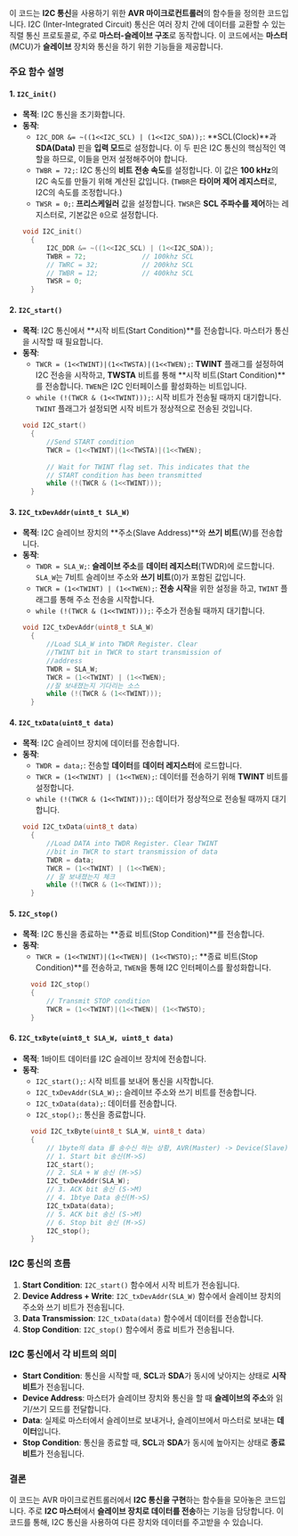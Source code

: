 이 코드는 **I2C 통신**을 사용하기 위한 **AVR 마이크로컨트롤러**의 함수들을 정의한 코드입니다. I2C (Inter-Integrated Circuit) 통신은 여러 장치 간에 데이터를 교환할 수 있는 직렬 통신 프로토콜로, 주로 **마스터-슬레이브 구조**로 동작합니다. 이 코드에서는 **마스터**(MCU)가 **슬레이브** 장치와 통신을 하기 위한 기능들을 제공합니다.

### 주요 함수 설명

#### 1. `I2C_init()`
- **목적**: I2C 통신을 초기화합니다.
- **동작**:
  - `I2C_DDR &= ~((1<<I2C_SCL) | (1<<I2C_SDA));`: **SCL(Clock)**과 **SDA(Data)** 핀을 **입력 모드**로 설정합니다. 이 두 핀은 I2C 통신의 핵심적인 역할을 하므로, 이들을 먼저 설정해주어야 합니다.
  - `TWBR = 72;`: I2C 통신의 **비트 전송 속도**를 설정합니다. 이 값은 **100 kHz**의 I2C 속도를 만들기 위해 계산된 값입니다. (`TWBR`은 **타이머 제어 레지스터**로, I2C의 속도를 조정합니다.)
  - `TWSR = 0;`: **프리스케일러** 값을 설정합니다. `TWSR`은 **SCL 주파수를 제어**하는 레지스터로, 기본값은 `0`으로 설정합니다.
  ```c
  void I2C_init()
    {
        I2C_DDR &= ~((1<<I2C_SCL) | (1<<I2C_SDA));
        TWBR = 72;				// 100khz SCL
        // TWRC = 32;			// 200khz SCL
        // TWBR = 12;			// 400khz SCL
        TWSR = 0;
    }
  ```

#### 2. `I2C_start()`
- **목적**: I2C 통신에서 **시작 비트(Start Condition)**를 전송합니다. 마스터가 통신을 시작할 때 필요합니다.
- **동작**:
  - `TWCR = (1<<TWINT)|(1<<TWSTA)|(1<<TWEN);`: **TWINT** 플래그를 설정하여 I2C 전송을 시작하고, **TWSTA** 비트를 통해 **시작 비트(Start Condition)**를 전송합니다. `TWEN`은 I2C 인터페이스를 활성화하는 비트입니다.
  - `while (!(TWCR & (1<<TWINT)));`: 시작 비트가 전송될 때까지 대기합니다. `TWINT` 플래그가 설정되면 시작 비트가 정상적으로 전송된 것입니다.
  ```c
  void I2C_start()
    {
        //Send START condition
        TWCR = (1<<TWINT)|(1<<TWSTA)|(1<<TWEN);
        
        // Wait for TWINT flag set. This indicates that the
        // START condition has been transmitted
        while (!(TWCR & (1<<TWINT)));
    }
  ```

#### 3. `I2C_txDevAddr(uint8_t SLA_W)`
- **목적**: I2C 슬레이브 장치의 **주소(Slave Address)**와 **쓰기 비트**(W)를 전송합니다.
- **동작**:
  - `TWDR = SLA_W;`: **슬레이브 주소**를 **데이터 레지스터**(TWDR)에 로드합니다. `SLA_W`는 7비트 슬레이브 주소와 **쓰기 비트**(0)가 포함된 값입니다.
  - `TWCR = (1<<TWINT) | (1<<TWEN);`: **전송 시작**을 위한 설정을 하고, `TWINT` 플래그를 통해 주소 전송을 시작합니다.
  - `while (!(TWCR & (1<<TWINT)));`: 주소가 전송될 때까지 대기합니다.
  ```c
  void I2C_txDevAddr(uint8_t SLA_W)
    {
        //Load SLA_W into TWDR Register. Clear
        //TWINT bit in TWCR to start transmission of
        //address
        TWDR = SLA_W;
        TWCR = (1<<TWINT) | (1<<TWEN);
        //잘 보내졌는지 기다리는 소스
        while (!(TWCR & (1<<TWINT)));
    }
    ```

#### 4. `I2C_txData(uint8_t data)`
- **목적**: I2C 슬레이브 장치에 데이터를 전송합니다.
- **동작**:
  - `TWDR = data;`: 전송할 **데이터**를 **데이터 레지스터**에 로드합니다.
  - `TWCR = (1<<TWINT) | (1<<TWEN);`: 데이터를 전송하기 위해 **TWINT** 비트를 설정합니다.
  - `while (!(TWCR & (1<<TWINT)));`: 데이터가 정상적으로 전송될 때까지 대기합니다.
  ```c
  void I2C_txData(uint8_t data)
    {
        //Load DATA into TWDR Register. Clear TWINT
        //bit in TWCR to start transmission of data
        TWDR = data;
        TWCR = (1<<TWINT) | (1<<TWEN);
        // 잘 보내졌는지 체크
        while (!(TWCR & (1<<TWINT)));
    }
  ```

#### 5. `I2C_stop()`
- **목적**: I2C 통신을 종료하는 **종료 비트(Stop Condition)**를 전송합니다.
- **동작**:
  - `TWCR = (1<<TWINT)|(1<<TWEN)| (1<<TWSTO);`: **종료 비트(Stop Condition)**를 전송하고, `TWEN`을 통해 I2C 인터페이스를 활성화합니다.
  ```c
    void I2C_stop()
    {
        // Transmit STOP condition
        TWCR = (1<<TWINT)|(1<<TWEN)| (1<<TWSTO);
    }
  ```

#### 6. `I2C_txByte(uint8_t SLA_W, uint8_t data)`
- **목적**: 1바이트 데이터를 I2C 슬레이브 장치에 전송합니다.
- **동작**:
  - `I2C_start();`: 시작 비트를 보내어 통신을 시작합니다.
  - `I2C_txDevAddr(SLA_W);`: 슬레이브 주소와 쓰기 비트를 전송합니다.
  - `I2C_txData(data);`: 데이터를 전송합니다.
  - `I2C_stop();`: 통신을 종료합니다.
  ```c
    void I2C_txByte(uint8_t SLA_W, uint8_t data)
    {
        // 1byte의 data 를 송수신 하는 상황, AVR(Master) -> Device(Slave)
        // 1. Start bit 송신(M->S)
        I2C_start();
        // 2. SLA + W 송신 (M->S)
        I2C_txDevAddr(SLA_W);
        // 3. ACK bit 송신 (S->M)
        // 4. 1btye Data 송신(M->S)
        I2C_txData(data);
        // 5. ACK bit 송신 (S->M)
        // 6. Stop bit 송신 (M->S)
        I2C_stop();
    }
  ```

### I2C 통신의 흐름

1. **Start Condition**: `I2C_start()` 함수에서 시작 비트가 전송됩니다.
2. **Device Address + Write**: `I2C_txDevAddr(SLA_W)` 함수에서 슬레이브 장치의 주소와 쓰기 비트가 전송됩니다.
3. **Data Transmission**: `I2C_txData(data)` 함수에서 데이터를 전송합니다.
4. **Stop Condition**: `I2C_stop()` 함수에서 종료 비트가 전송됩니다.

### I2C 통신에서 각 비트의 의미

- **Start Condition**: 통신을 시작할 때, **SCL**과 **SDA**가 동시에 낮아지는 상태로 **시작 비트**가 전송됩니다.
- **Device Address**: 마스터가 슬레이브 장치와 통신을 할 때 **슬레이브의 주소**와 읽기/쓰기 모드를 전달합니다.
- **Data**: 실제로 마스터에서 슬레이브로 보내거나, 슬레이브에서 마스터로 보내는 **데이터**입니다.
- **Stop Condition**: 통신을 종료할 때, **SCL**과 **SDA**가 동시에 높아지는 상태로 **종료 비트**가 전송됩니다.

### 결론

이 코드는 AVR 마이크로컨트롤러에서 **I2C 통신을 구현**하는 함수들을 모아놓은 코드입니다. 주로 **I2C 마스터**에서 **슬레이브 장치로 데이터를 전송**하는 기능을 담당합니다. 이 코드를 통해, I2C 통신을 사용하여 다른 장치와 데이터를 주고받을 수 있습니다.